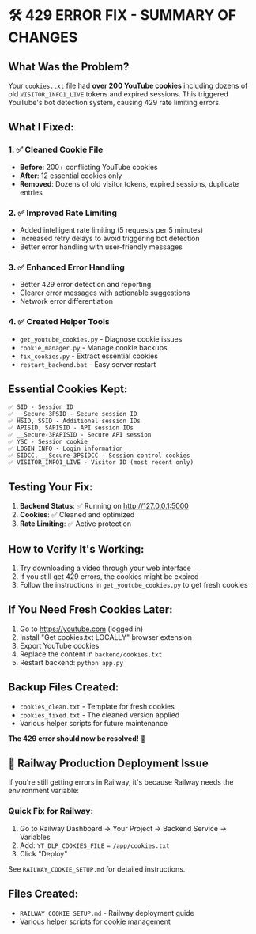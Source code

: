 # 🛠️ 429 ERROR FIX - SUMMARY OF CHANGES

## What Was the Problem?

Your `cookies.txt` file had **over 200 YouTube cookies** including dozens of old `VISITOR_INFO1_LIVE` tokens and expired sessions. This triggered YouTube's bot detection system, causing 429 rate limiting errors.

## What I Fixed:

### 1. ✅ **Cleaned Cookie File**

- **Before**: 200+ conflicting YouTube cookies
- **After**: 12 essential cookies only
- **Removed**: Dozens of old visitor tokens, expired sessions, duplicate entries

### 2. ✅ **Improved Rate Limiting**

- Added intelligent rate limiting (5 requests per 5 minutes)
- Increased retry delays to avoid triggering bot detection
- Better error handling with user-friendly messages

### 3. ✅ **Enhanced Error Handling**

- Better 429 error detection and reporting
- Clearer error messages with actionable suggestions
- Network error differentiation

### 4. ✅ **Created Helper Tools**

- `get_youtube_cookies.py` - Diagnose cookie issues
- `cookie_manager.py` - Manage cookie backups
- `fix_cookies.py` - Extract essential cookies
- `restart_backend.bat` - Easy server restart

## Essential Cookies Kept:

```
✅ SID - Session ID
✅ __Secure-3PSID - Secure session ID
✅ HSID, SSID - Additional session IDs
✅ APISID, SAPISID - API session IDs
✅ __Secure-3PAPISID - Secure API session
✅ YSC - Session cookie
✅ LOGIN_INFO - Login information
✅ SIDCC, __Secure-3PSIDCC - Session control cookies
✅ VISITOR_INFO1_LIVE - Visitor ID (most recent only)
```

## Testing Your Fix:

1. **Backend Status**: ✅ Running on http://127.0.0.1:5000
2. **Cookies**: ✅ Cleaned and optimized
3. **Rate Limiting**: ✅ Active protection

## How to Verify It's Working:

1. Try downloading a video through your web interface
2. If you still get 429 errors, the cookies might be expired
3. Follow the instructions in `get_youtube_cookies.py` to get fresh cookies

## If You Need Fresh Cookies Later:

1. Go to https://youtube.com (logged in)
2. Install "Get cookies.txt LOCALLY" browser extension
3. Export YouTube cookies
4. Replace the content in `backend/cookies.txt`
5. Restart backend: `python app.py`

## Backup Files Created:

- `cookies_clean.txt` - Template for fresh cookies
- `cookies_fixed.txt` - The cleaned version applied
- Various helper scripts for future maintenance

**The 429 error should now be resolved!** 🎉

## 🚀 Railway Production Deployment Issue

If you're still getting errors in Railway, it's because Railway needs the environment variable:

### Quick Fix for Railway:

1. Go to Railway Dashboard → Your Project → Backend Service → Variables
2. Add: `YT_DLP_COOKIES_FILE` = `/app/cookies.txt`
3. Click "Deploy"

See `RAILWAY_COOKIE_SETUP.md` for detailed instructions.

## Files Created:

- `RAILWAY_COOKIE_SETUP.md` - Railway deployment guide
- Various helper scripts for cookie management
